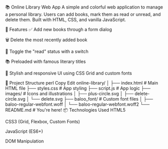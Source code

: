 📚 Online Library Web App
A simple and colorful web application to manage a personal library. Users can add books, mark them as read or unread, and delete them. Built with HTML, CSS, and vanilla JavaScript.

🚀 Features
✅ Add new books through a form dialog

🗑️ Delete the most recently added book

📖 Toggle the "read" status with a switch

📚 Preloaded with famous literary titles

🎨 Stylish and responsive UI using CSS Grid and custom fonts

📁 Project Structure
perl
Copy
Edit
online-library/
│
├── index.html         # Main HTML file
├── styles.css         # App styling
├── script.js          # App logic
├── images/            # Icons and illustrations
│   ├── plus-circle.svg
│   ├── delete-circle.svg
│   └── delete.svg
├── baloo_font/        # Custom font files
│   ├── baloo-regular-webfont.woff
│   └── baloo-regular-webfont.woff2
└── README.md          # You're here!
📦 Technologies Used
HTML5

CSS3 (Grid, Flexbox, Custom Fonts)

JavaScript (ES6+)

DOM Manipulation

<dialog> element (for modal forms)

crypto.randomUUID() for unique IDs

🛠️ How to Use
Clone the repository

bash
Copy
Edit
git clone https://github.com/your-username/online-library.git
cd online-library
Open index.html in your browser
No server needed — it's a static web app.

